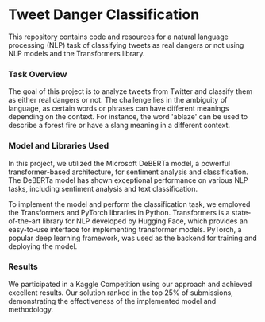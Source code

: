 # Tweet Danger Classification
This repository contains code and resources for a natural language processing (NLP) task of classifying tweets as real dangers or not using NLP models and the Transformers library.

### Task Overview
The goal of this project is to analyze tweets from Twitter and classify them as either real dangers or not. The challenge lies in the ambiguity of language, as certain words or phrases can have different meanings depending on the context. For instance, the word 'ablaze' can be used to describe a forest fire or have a slang meaning in a different context.

### Model and Libraries Used
In this project, we utilized the Microsoft DeBERTa model, a powerful transformer-based architecture, for sentiment analysis and classification. The DeBERTa model has shown exceptional performance on various NLP tasks, including sentiment analysis and text classification.

To implement the model and perform the classification task, we employed the Transformers and PyTorch libraries in Python. Transformers is a state-of-the-art library for NLP developed by Hugging Face, which provides an easy-to-use interface for implementing transformer models. PyTorch, a popular deep learning framework, was used as the backend for training and deploying the model.

### Results
We participated in a Kaggle Competition using our approach and achieved excellent results. Our solution ranked in the top 25% of submissions, demonstrating the effectiveness of the implemented model and methodology.
